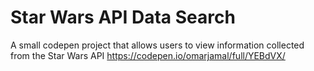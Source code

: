 # Star Wars API Data Search
A small codepen project that allows users to view information collected from the Star Wars API
https://codepen.io/omarjamal/full/YEBdVX/
